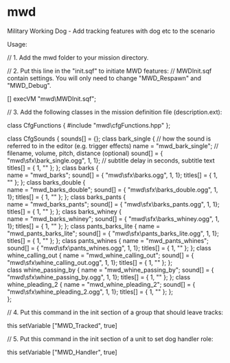 # mwd
Military Working Dog - Add tracking features with dog etc to the scenario

Usage:

// 1. Add the mwd folder to your mission directory.

// 2. Put this line in the "init.sqf" to initiate MWD features:
// MWDInit.sqf contain settings. You will only need to change "MWD_Respawn" and "MWD_Debug".

[] execVM "mwd\MWDInit.sqf";

// 3. Add the following classes in the mission definition file (description.ext):

class CfgFunctions 
{ 
   #include "mwd\cfgFunctions.hpp"
};


class CfgSounds
{
	sounds[] = {};
	class bark_single
	{
		// how the sound is referred to in the editor (e.g. trigger effects)
		name = "mwd_bark_single";
		// filename, volume, pitch, distance (optional)
		sound[] = { "mwd\sfx\bark_single.ogg",  1, 1};
		// subtitle delay in seconds, subtitle text
		titles[] = { 1, "" };
	};
	class barks
	{		
		name = "mwd_barks";
		sound[] = { "mwd\sfx\barks.ogg", 1, 1};
		titles[] = { 1, "" };
	};
	class barks_double
	{		
		name = "mwd_barks_double";
		sound[] = { "mwd\sfx\barks_double.ogg", 1, 1};
		titles[] = { 1, "" };
	};
	class barks_pants
	{		
		name = "mwd_barks_pants";
		sound[] = { "mwd\sfx\barks_pants.ogg", 1, 1};
		titles[] = { 1, "" };
	};
	class barks_whiney
	{		
		name = "mwd_barks_whiney";
		sound[] = { "mwd\sfx\barks_whiney.ogg", 1, 1};
		titles[] = { 1, "" };
	};
	class pants_barks_lite
	{
		name = "mwd_pants_barks_lite";
		sound[] = { "mwd\sfx\pants_barks_lite.ogg", 1, 1};
		titles[] = { 1, "" };
	};
	class pants_whines
	{
		name = "mwd_pants_whines";
		sound[] = { "mwd\sfx\pants_whines.ogg", 1, 1};
		titles[] = { 1, "" };
	};
	class whine_calling_out
	{
		name = "mwd_whine_calling_out";
		sound[] = { "mwd\sfx\whine_calling_out.ogg", 1, 1};
		titles[] = { 1, "" };
	};	
	class whine_passing_by
	{
		name = "mwd_whine_passing_by";
		sound[] = { "mwd\sfx\whine_passing_by.ogg", 1, 1};
		titles[] = { 1, "" };
	};
	class whine_pleading_2
	{
		name = "mwd_whine_pleading_2";
		sound[] = { "mwd\sfx\whine_pleading_2.ogg", 1, 1};
		titles[] = { 1, "" };
	};			
};

// 4. Put this command in the init section of a group that should leave tracks:

this setVariable ["MWD_Tracked", true]

// 5. Put this command in the init section of a unit to set dog handler role:

this setVariable ["MWD_Handler", true]
